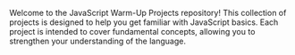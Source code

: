 Welcome to the JavaScript Warm-Up Projects repository! This collection of projects is designed to help you get familiar with JavaScript basics. Each project is intended to cover fundamental concepts, allowing you to strengthen your understanding of the language.